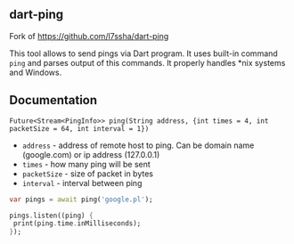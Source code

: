 ## dart-ping

Fork of https://github.com/l7ssha/dart-ping

This tool allows to send pings via Dart program. 
It uses built-in command `ping` and parses output of this commands. 
It properly handles *nix systems and Windows.

## Documentation

`Future<Stream<PingInfo>> ping(String address, {int times = 4, int packetSize = 64, int interval = 1})`
 * `address` - address of remote host to ping. Can be domain name (google.com) or ip address (127.0.0.1)
 * `times` - how many ping will be sent
 * `packetSize` - size of packet in bytes
 * `interval` - interval between ping
 
 ```dart
var pings = await ping('google.pl');

pings.listen((ping) {
  print(ping.time.inMilliseconds);
});
```

